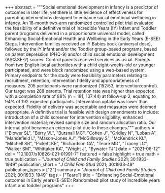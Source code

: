 +++
abstract = """Social emotional development in infancy is a predictor of outcomes in later life, yet there is little evidence of effectiveness for parenting interventions designed to enhance social emotional wellbeing in infancy. An 18-month two-arm randomized controlled pilot trial evaluated the feasibility of a definitive trial of Incredible Years (IY) Infant and Toddler parent programs delivered in a proportionate universal model, called Enhancing Social-Emotional Health and Wellbeing in the Early Years (E-SEE) Steps. Intervention families received an IY Babies book (universal dose), followed by the IY Infant and/or the Toddler group-based programs, based on parent depression (PHQ-9) and/or child social emotional development (ASQ:SE-2) scores. Control parents received services as usual. Parents from two English local authorities with a child eight-weeks-old or younger participated, and were block randomized using a web-based system. Primary endpoints for the study were feasibility parameters relating to recruitment, retention, intervention fidelity and appropriateness of measures. 205 participants were randomized (152:53, intervention:control). Our target was 288 parents. Trial retention rate was higher than expected, with a completion rate of 88% (n = 181, 137:44) at follow-up 3; equating to 94% of 192 expected participants. Intervention uptake was lower than expected. Fidelity of delivery was acceptable and measures were deemed appropriate. A definitive trial is feasible with design amendments to include: introduction of a child screener for intervention eligibility; enhanced intervention material; revised sample size and random allocation ratio. Our internal pilot became an external pilot due to these changes."""
authors = ["Blower SL", "Berry VL", "Bursnall MC", "Cohen J", "Gridley N", "Loban A", "Mandefield L", "Mason-Jones AJ", "McGilloway S", "McKendrick KL", "Mitchell SB", "Pickett KE", "Richardson GA", "Teare MD", "Tracey LC", "Walker SM", "Whittaker KA", "Wright J", "Bywater TJ"]
date = "2021-06-12"
doi = "10.1007/s10826-021-01991-7"
featured = false
highlight = true
math = true
publication = "*Journal of Child and Family Studies* 2021; 30:1933-1949"
publication_short = "*J Child Fam Stud* 2021; 30:1933-49"
publication_types = ["2"]
summary = "*Journal of Child and Family Studies* 2021; 30:1933-1949"
tags = ["Teare"]
title = "Enhancing Social-Emotional outcomes in Early years (E-SEE): Randomized pilot study of incredible years infant and toddler programs"
+++
